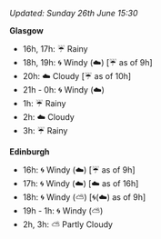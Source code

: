 *Updated: Sunday 26th June 15:30*

**Glasgow**

* 16h, 17h: :umbrella: Rainy
* 18h, 19h: :cyclone: Windy (:cloud:) [:umbrella: as of 9h]
* 20h: :cloud: Cloudy [:umbrella: as of 10h]
* 21h - 0h: :cyclone: Windy (:cloud:)
* 1h: :umbrella: Rainy
* 2h: :cloud: Cloudy
* 3h: :umbrella: Rainy

**Edinburgh**

* 16h: :cyclone: Windy (:cloud:) [:umbrella: as of 9h]
* 17h: :cyclone: Windy (:cloud:) [:cloud: as of 16h]
* 18h: :cyclone: Windy (:partly_sunny:) [:cyclone:(:cloud:) as of 9h]
* 19h - 1h: :cyclone: Windy (:partly_sunny:)
* 2h, 3h: :partly_sunny: Partly Cloudy
